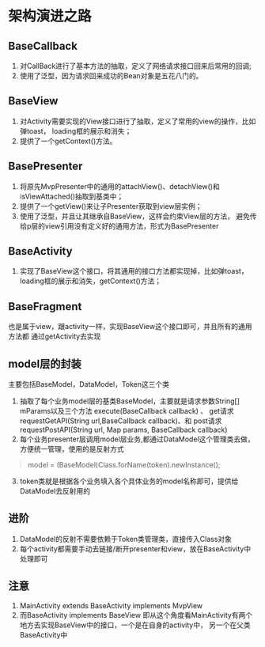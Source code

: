 # 架构演进之路
## BaseCallback
1. 对CallBack进行了基本方法的抽取，定义了网络请求接口回来后常用的回调;
2. 使用了泛型，因为请求回来成功的Bean对象是五花八门的。
## BaseView
1. 对Activity需要实现的View接口进行了抽取，定义了常用的view的操作，比如弹toast，
loading框的展示和消失；
2. 提供了一个getContext()方法。
## BasePresenter
1. 将原先MvpPresenter中的通用的attachView()、detachView()和isViewAttached()抽取到基类中；
2. 提供了一个getView()来让子Presenter获取到view层实例；
3. 使用了泛型，并且让其继承自BaseView，这样会约束View层的方法，
避免传给p层的view引用没有定义好的通用方法，形式为BasePresenter<V extends BaseView>
## BaseActivity
1. 实现了BaseView这个接口，将其通用的接口方法都实现掉，比如弹toast，
loading框的展示和消失，getContext()方法；
## BaseFragment
也是属于view，跟activity一样，实现BaseView这个接口即可，并且所有的通用方法都
通过getActivity去实现

## model层的封装
主要包括BaseModel，DataModel，Token这三个类
1. 抽取了每个业务model层的基类BaseModel，主要就是请求参数String[] mParams以及三个方法
execute(BaseCallback<T> callback) 、 get请求requestGetAPI(String url,BaseCallback<T> callback)、和
post请求requestPostAPI(String url, Map params, BaseCallback<T> callback)
2. 每个业务presenter层调用model层业务,都通过DataModel这个管理类去做，方便统一管理，使用的是反射方式
>  model = (BaseModel)Class.forName(token).newInstance();
3. token类就是根据各个业务填入各个具体业务的model名称即可，提供给DataModel去反射用的

## 进阶
1. DataModel的反射不需要依赖于Token类管理类，直接传入Class对象
2. 每个activity都需要手动去链接/断开presenter和view，放在BaseActivity中处理即可

## 注意
1. MainActivity extends BaseActivity implements MvpView
2. 而BaseActivity implements BaseView
即从这个角度看MainActivity有两个地方去实现BaseView中的接口，一个是在自身的activity中， 
另一个在父类BaseActivity中